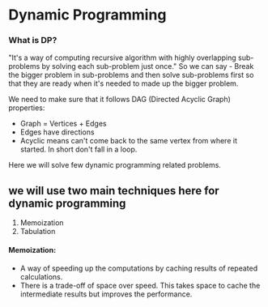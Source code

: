 # Dynamic Programming
### What is DP?
"It's a way of computing recursive algorithm with highly overlapping sub-problems by solving each sub-problem just once."
So we can say -
Break the bigger problem in sub-problems and then solve sub-problems first so that they are ready when it's needed to made up the bigger problem.

We need to make sure that it follows DAG (Directed Acyclic Graph) properties:
* Graph = Vertices + Edges
* Edges have directions
* Acyclic means can't come back to the same vertex from where it started. In short don't fall in a loop.

Here we will solve few dynamic programming related problems.

## we will use two main techniques here for dynamic programming
1. Memoization
2. Tabulation

#### Memoization:
* A way of speeding up the computations by caching results of repeated calculations.
* There is a trade-off of space over speed. This takes space to cache the intermediate results but improves the performance.

